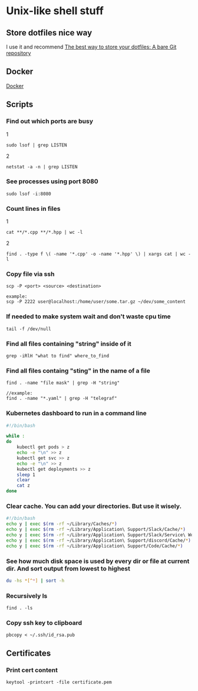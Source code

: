 # Unix-like shell stuff

## Store dotfiles nice way
I use it and recommend
[The best way to store your dotfiles: A bare Git repository](https://www.atlassian.com/git/tutorials/dotfiles)

## Docker
[Docker](docker.md)

## Scripts
### Find out which ports are busy  
1
```
sudo lsof | grep LISTEN
```
2
```
netstat -a -n | grep LISTEN
```

### See processes using port 8080  
```
sudo lsof -i:8080
```

### Count lines in files  
1
```
cat **/*.cpp **/*.hpp | wc -l
```
2  
```
find . -type f \( -name '*.cpp' -o -name '*.hpp' \) | xargs cat | wc -l
```

### Copy file via ssh
```
scp -P <port> <source> <destination>

example:  
scp -P 2222 user@localhost:/home/user/some.tar.gz ~/dev/some_content
```

### If needed to make system wait and don't waste cpu time
```
tail -f /dev/null
```

### Find all files containing "string" inside of it
```
grep -iRlH "what to find" where_to_find
```

### Find all files containg "sting" in the name of a file
```
find . -name "file mask" | grep -H "string"

//example:
find . -name "*.yaml" | grep -H "telegraf"
```

### Kubernetes dashboard to run in a command line
```bash
#!/bin/bash

while :
do
	kubectl get pods > z
	echo -e "\n" >> z
	kubectl get svc >> z
	echo -e "\n" >> z
	kubectl get deployments >> z
	sleep 1
	clear
	cat z
done
```

### Clear cache. You can add your directories. But use it wisely.
```bash
#!/bin/bash
echo y | exec $(rm -rf ~/Library/Caches/*)
echo y | exec $(rm -rf ~/Library/Application\ Support/Slack/Cache/*)
echo y | exec $(rm -rf ~/Library/Application\ Support/Slack/Service\ Worker/CacheStorage/*)
echo y | exec $(rm -rf ~/Library/Application\ Support/discord/Cache/*)
echo y | exec $(rm -rf ~/Library/Application\ Support/Code/Cache/*)
```

### See how much disk space is used by every dir or file at current dir. And sort output from lowest to highest
```bash
du -hs *[^*] | sort -h
```

### Recursively ls
```
find . -ls
```

### Copy ssh key to clipboard
```
pbcopy < ~/.ssh/id_rsa.pub
```

## Certificates
### Print cert content
```
keytool -printcert -file certificate.pem
```
